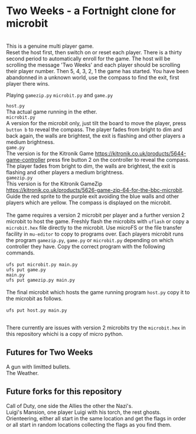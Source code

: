 <h1>Two Weeks - a Fortnight clone for microbit</h1>

<br/>
This is a genuine multi player game.  
<br/>
Reset the host first, then switch on or reset each player.  There is a thirty second period to automatically enroll for the game.  The host will be scrolling the message 'Two Weeks' and each player should be scrolling their player number.  Then 5, 4, 3, 2, 1 the game has started. You have been abandonned in a unknown world, use the compass to find the exit, first player there wins.

Playing <code>gamezip.py</code> 
<code>microbit.py</code> and <code>game.py</code> 

<code>host.py</code><br/>
Tha actual game running in the ether.
<br/>
<code>microbit.py</code><br/>
A version for the microbit only, just tilt the board to move the player, press
<code>button b</code> to reveal the compass.  The player fades from bright
to dim and back again, the walls are brightest, the exit is flashing and other players a medium brightness.
<br/>
<code>game.py</code><br/>
The version is for the Kitronik Game
https://kitronik.co.uk/products/5644-game-controller press fire button 2 on the
controller to reveal the compass.  The player fades from bright to dim, the walls are brightest, the exit is flashing and other players a medium brightness.
<br/> 
<code>gamezip.py</code><br/>
This version is for the  Kitronik
GameZip https://kitronik.co.uk/products/5626-game-zip-64-for-the-bbc-microbit.
Guide the red sprite to the purple exit avoiding the blue walls and other players which are yellow.  The compass is displayed on the microbit.
</br>
</br>
The game requires a version 2 microbit per player and a further version 2
microbit to host the game. Freshly flash the microbits with <code>uflash</code>
or copy a <code>microbit.hex</code> file directly to the microbit. Use microFS
or the file transfer facility in <code>mu-editor</code> to copy to programs
over. Each players microbit runs the program <code>gamezip.py</code>,
<code>game.py</code> or <code>microbit.py</code> depending on which controller they have.  Copy the correct program with the following commands.
<br/>
<br/>
<code>ufs put microbit.py main.py</code><br/>
<code>ufs put game.py main.py</code><br/>
<code>ufs put gamezip.py main.py</code><br/>
<br/>
The final microbit which hosts the game running program <code>host.py</code>
copy it to the microbit as follows.<br/><br/>
<code>ufs put host.py main.py</code><br/><br/>

There currently are issues with version 2 microbits try the `microbit.hex` in this repository whichi is a copy of micro python.

<h2>Futures for Two Weeks</h2>
A gun with limitted bullets.<br/>
The Weather.<br/>

<h2>Future forks for this repository</h2>
Call of Duty, one side the Allies the other the Nazi's.<br/>
Luigi's Mansion, one player Luigi with his torch, the rest ghosts.<br/>
Orienteering, either all start in the same location and get the flags in order or all start in random locations collecting the flags as you find them.<br/>